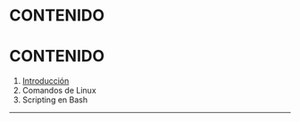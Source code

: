 # CONTENIDO

# CONTENIDO

1. [Introducción](https://github.com/Ramixter/Introduccion-a-Linux/tree/main/INTRODUCCION#contenido)
2. Comandos de Linux
3. Scripting en Bash

***
